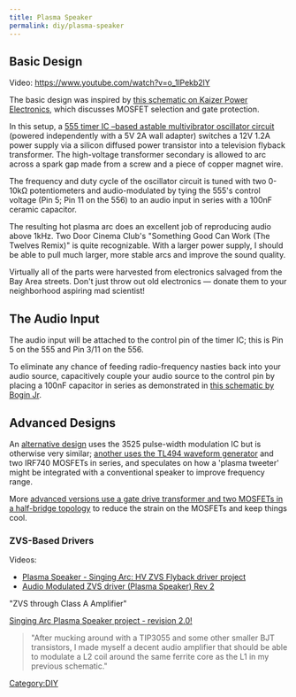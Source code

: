 ```yaml
---
title: Plasma Speaker
permalink: diy/plasma-speaker
---
```


Basic Design
------------

Video: <https://www.youtube.com/watch?v=o_1lPekb2lY>

The basic design was inspired by [this schematic on Kaizer Power Electronics](http://kaizerpowerelectronics.dk/high-voltage/555-audio-modulated-flyback/), which discusses MOSFET selection and gate protection.

In this setup, a [555 timer IC –based astable multivibrator oscillator circuit](/555_and_556_Timer_ICs "wikilink") (powered independently with a 5V 2A wall adapter) switches a 12V 1.2A power supply via a silicon diffused power transistor into a television flyback transformer. The high-voltage transformer secondary is allowed to arc across a spark gap made from a screw and a piece of copper magnet wire.

The frequency and duty cycle of the oscillator circuit is tuned with two 0-10kΩ potentiometers and audio-modulated by tying the 555's control voltage (Pin 5; Pin 11 on the 556) to an audio input in series with a 100nF ceramic capacitor.

The resulting hot plasma arc does an excellent job of reproducing audio above 1kHz. Two Door Cinema Club's "Something Good Can Work (The Twelves Remix)" is quite recognizable. With a larger power supply, I should be able to pull much larger, more stable arcs and improve the sound quality.

Virtually all of the parts were harvested from electronics salvaged from the Bay Area streets. Don't just throw out old electronics — donate them to your neighborhood aspiring mad scientist!

The Audio Input
---------------

The audio input will be attached to the control pin of the timer IC; this is Pin 5 on the 555 and Pin 3/11 on the 556.

To eliminate any chance of feeding radio-frequency nasties back into your audio source, capacitively couple your audio source to the control pin by placing a 100nF capacitor in series as demonstrated in [this schematic by Bogin Jr](http://boginjr.com/electronics/hv/flyback-driver-2/).

Advanced Designs
----------------

An [alternative design](http://adammunich.com/plasma-speaker-1/) uses the 3525 pulse-width modulation IC but is otherwise very similar; [another uses the TL494 waveform generator](http://jordancolburn.com/2011/05/17/plasma-speaker/) and two IRF740 MOSFETs in series, and speculates on how a 'plasma tweeter' might be integrated with a conventional speaker to improve frequency range.

More [advanced versions use a gate drive transformer and two MOSFETs in a half-bridge topology](http://adammunich.com/plasma-speaker-2/) to reduce the strain on the MOSFETs and keep things cool.

### ZVS-Based Drivers

Videos:

-   [Plasma Speaker - Singing Arc: HV ZVS Flyback driver project](https://www.youtube.com/watch?v=_9ml_Fd8uIY)
-   [Audio Modulated ZVS driver (Plasma Speaker) Rev 2](https://www.youtube.com/watch?v=fmAAndVCYMk)

"ZVS through Class A Amplifier"

[Singing Arc Plasma Speaker project - revision 2.0!](http://www.instructables.com/id/Singing-Arc-Plasma-Speaker-project-revision-20/?ALLSTEPS)

> "After mucking around with a TIP3055 and some other smaller BJT transistors, I made myself a decent audio amplifier that should be able to modulate a L2 coil around the same ferrite core as the L1 in my previous schematic."

[Category:DIY](/Category:DIY "wikilink")

